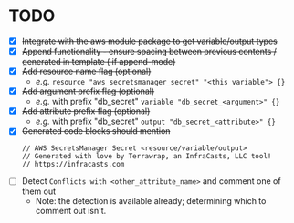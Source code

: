 # TODO

- [x] ~~Integrate with the aws module package to get variable/output types~~
- [x] ~~Append functionality - ensure spacing between previous contents / generated in template
   ( if append-mode)~~
- [x] ~~Add resource name flag (optional)~~
   - *e.g.* `resource "aws_secretsmanager_secret" "<this variable"> {}`
- [x] ~~Add argument prefix flag (optional)~~
   - *e.g.* with prefix "db_secret" `variable "db_secret_<argument>" {}`
- [x] ~~Add attribute prefix flag (optional)~~
   - *e.g.* with prefix "db_secret" `output "db_secret_<attribute>" {}`
- [x] ~~Generated code blocks should mention~~
   ```
   // AWS SecretsManager Secret <resource/variable/output>
   // Generated with love by Terrawrap, an InfraCasts, LLC tool!
   // https://infracasts.com
   ``` 
- [ ] Detect `Conflicts with <other_attribute_name>` and comment one of them out
    - Note: the detection is available already; determining which to comment out
      isn't.